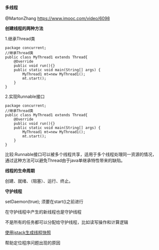 #### 多线程 

@MartonZhang  https://www.imooc.com/video/6098

**创建线程的两种方法**

1.继承Thread类

```
package concurrent;
//继承Thread类
public class MyThread1 extends Thread{
    @Override
    public void run(){}
    public static void main(String[] args) {
        MyThread1 mt=new MyThread1();
        mt.start();
    }
}
```

2.实现Runnable接口

```
package concurrent;
//继承Thread类
public class MyThread1 extends Thread{
    @Override
    public void run(){}
    public static void main(String[] args) {
        MyThread1 mt=new MyThread1();
        mt.start();
    }
}
```

比较:Runnable接口可以被多个线程共享，适用于多个线程处理同一资源的情况，通过这种方法可以避免Thread由于java单继承特性带来的缺陷。

**线程的生命周期**

创建、就绪、（阻塞）、运行、终止。

**守护线程**

setDaemon(true); 须要在start()之前进行

在守护线程中产生的新线程也是守护线程

不是所有的任务都可以分配给守护线程，比如读写操作和计算逻辑

<u>使用jstack生成线程快照</u>

帮助定位程序问题出现的原因